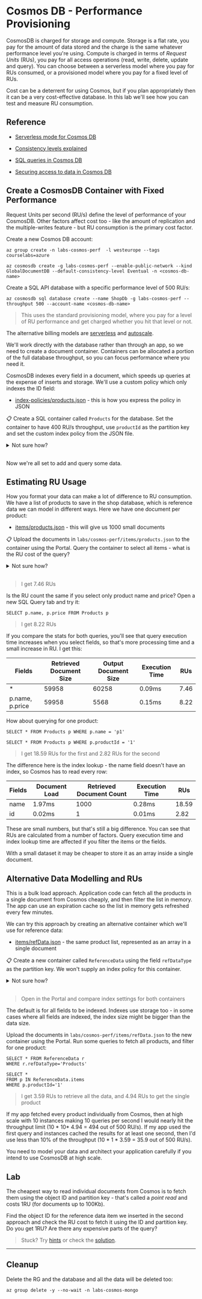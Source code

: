 # Cosmos DB - Performance Provisioning

CosmosDB is charged for storage and compute. Storage is a flat rate, you pay for the amount of data stored and the charge is the same whatever performance level you're using. Compute is charged in terms of _Request Units_ (RUs), you pay for all access operations (read, write, delete, update and query). You can choose between a serverless model where you pay for RUs consumed, or a provisioned model where you pay for a fixed level of RUs.

Cost can be a deterrent for using Cosmos, but if you plan appropriately then it can be a very cost-effective database. In this lab we'll see how you can test and measure RU consumption.

## Reference

- [Serverless mode for Cosmos DB](https://learn.microsoft.com/en-us/azure/cosmos-db/serverless)

- [Consistency levels explained](https://docs.microsoft.com/en-gb/azure/cosmos-db/consistency-levels?toc=%2Fazure%2Fcosmos-db%2Fsql%2Ftoc.json#guarantees-associated-with-consistency-levels)

- [SQL queries in Cosmos DB](https://docs.microsoft.com/en-us/azure/cosmos-db/sql/sql-query-getting-started)

- [Securing access to data in Cosmos DB](https://docs.microsoft.com/en-us/azure/cosmos-db/secure-access-to-data?tabs=using-primary-key)

## Create a CosmosDB Container with Fixed Performance

Request Units per second (RU/s) define the level of performance of your CosmosDB. Other factors affect cost too - like the amount of replication and the multiple-writes feature - but RU consumption is the primary cost factor.

Create a new Cosmos DB account:

```
az group create -n labs-cosmos-perf  -l westeurope --tags courselabs=azure

az cosmosdb create -g labs-cosmos-perf --enable-public-network --kind GlobalDocumentDB --default-consistency-level Eventual -n <cosmos-db-name>
```

Create a SQL API database with a specific performance level of 500 RU/s:

```
az cosmosdb sql database create --name ShopDb -g labs-cosmos-perf --throughput 500 --account-name <cosmos-db-name>
```

> This uses the standard provisioning model, where you pay for a level of RU performance and get charged whether you hit that level or not.

The alternative billing models are [serverless](https://learn.microsoft.com/en-us/azure/cosmos-db/scripts/cli/nosql/serverless) and [autoscale](https://learn.microsoft.com/en-us/azure/cosmos-db/scripts/cli/nosql/autoscale).

We'll work directly with the database rather than through an app, so we need to create a document container. Containers can be allocated a portion of the full database throughput, so you can focus performance where you need it.

CosmosDB indexes every field in a document, which speeds up queries at the expense of inserts and storage. We'll use a custom policy which only indexes the ID field:

- [index-policies/products.json](/labs/cosmos-perf/index-policies/products.json) - this is how you express the policy in JSON

📋 Create a SQL container called `Products` for the database. Set the container to have 400 RU/s throughput, use `productId` as the partition key and set the custom index policy from the JSON file.

<details>
  <summary>Not sure how?</summary>

Check the help:

```
az cosmosdb sql container create --help
```

You use `throughput` for fixed performance, or `max-throughput` for autoscale. An ID field is required for documents, which you set in the `partition-key-path`:

```
az cosmosdb sql container create -n Products -g labs-cosmos-perf  -d ShopDb --partition-key-path '/productId' --throughput 400 --idx @labs/cosmos-perf/index-policies/products.json -a <cosmos-db-name>
```

</details><br/>

Now we're all set to add and query some data.

## Estimating RU Usage

How you format your data can make a lot of difference to RU consumption. We have a list of products to save in the shop database, which is reference data we can model in different ways. Here we have one document per product:

- [items/products.json](/labs/cosmos-perf/items/products.json) - this will give us 1000 small documents

📋 Upload the documents in `labs/cosmos-perf/items/products.json` to the container using the Portal. Query the container to select all items - what is the RU cost of the query?

<details>
  <summary>Not sure how?</summary>

Open the container in _Data Explorer_, click _Upload item_ and navigate to the file.

When the data is uploaded, click the ellipsis for the container and select _New SQL Query_. Enter:

```
SELECT * FROM Products
```

When you see the results you can switch to the _Query Stats_ page and see the RU charge.

</details><br/>

> I get 7.46 RUs

Is the RU count the same if you select only product name and price? Open a new SQL Query tab and try it:

```
SELECT p.name, p.price FROM Products p
```

> I get 8.22 RUs

If you compare the stats for both queries, you'll see that query execution time increases when you select fields, so that's more processing time and a small increase in RU. I get this:

|Fields| Retrieved Document Size | Output Document Size | Execution Time | RUs|
|-|-|-|-|-|
|*|59958|60258|0.09ms|7.46|
|p.name, p.price|59958|5568|0.15ms|8.22|

How about querying for one product:

```
SELECT * FROM Products p WHERE p.name = 'p1'

SELECT * FROM Products p WHERE p.productId = '1'
```

> I get 18.59 RUs for the first and 2.82 RUs for the second

The difference here is the index lookup - the name field doesn't have an index, so Cosmos has to read every row:

|Fields| Document Load | Retrieved Document Count | Execution Time | RUs|
|-|-|-|-|-|
|name|1.97ms|1000|0.28ms|18.59|
|id|0.02ms|1|0.01ms|2.82|

These are small numbers, but that's still a big difference. You can see that RUs are calculated from a number of factors. Query execution time and index lookup time are affected if you filter the items or the fields.

With a small dataset it may be cheaper to store it as an array inside a single document. 

## Alternative Data Modelling and RUs

This is a bulk load approach. Application code can fetch all the products in a single document from Cosmos cheaply, and then filter the list in memory. The app can use an expiration cache so the list in memory gets refreshed every few minutes.

We can try this approach by creating an alternative container which we'll use for reference data: 

- [items/refData.json](/labs/cosmos-perf/items/refData.json) - the same product list, represented as an array in a single document

📋 Create a new container called `ReferenceData` using the field `refDataType` as the partition key. We won't supply an index policy for this container.

<details>
  <summary>Not sure how?</summary>

```
az cosmosdb sql container create -n ReferenceData -g labs-cosmos-perf  -d ShopDb --partition-key-path '/refDataType' -a <cosmos-db-name>
```

</details><br/>

> Open in the Portal and compare index settings for both containers

The default is for all fields to be indexed. Indexes use storage too - in some cases where all fields are indexed, the index size might be bigger than the data size.

Upload the documents in `labs/cosmos-perf/items/refData.json` to the new container using the Portal.
Run some queries to fetch all products, and filter for one product:

```
SELECT * FROM ReferenceData r 
WHERE r.refDataType='Products'

SELECT *
FROM p IN ReferenceData.items
WHERE p.productId='1'
```

> I get 3.59 RUs to retrieve all the data, and 4.94 RUs to get the single product

If my app fetched every product individually from Cosmos, then at high scale with 10 instances making 10 queries per second I would nearly hit the throughput limit (10 * 10* 4.94 = 494 out of 500 RU/s). If my app used the first query and instances cached the results for at least one second, then I'd use less than 10% of the throughput (10 * 1 * 3.59 = 35.9 out of 500 RU/s).

You need to model your data and architect your application carefully if you intend to use CosmosDB at high scale.

## Lab

The cheapest way to read individual documents from Cosmos is to fetch them using the object ID and partition key - that's called a _point read_ and costs 1RU (for documents up to 100Kb). 

Find the object ID for the reference data item we inserted in the second approach and check the RU cost to fetch it using the ID and partition key. Do you get 1RU? Are there any expensive parts of the query?


> Stuck? Try [hints](hints.md) or check the [solution](solution.md).

___

## Cleanup

Delete the RG and the database and all the data will be deleted too:

```
az group delete -y --no-wait -n labs-cosmos-mongo
```